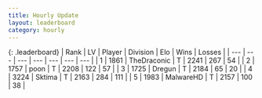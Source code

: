 ```yaml
---
title: Hourly Update
layout: leaderboard
category: hourly
---
```


{: .leaderboard}
| Rank | LV | Player | Division | Elo | Wins | Losses |
| --- | --- | --- | --- | --- | --- | --- |
| <span data-change="0">1</span> | 1861 | <span title="ID: 544310">TheDraconic</span> | T | <span data-change="0">2241</span> | <span data-change="0">267</span> | <span data-change="0">54</span> |
| <span data-change="0">2</span> | 1757 | <span title="ID: 540690">poon</span> | T | <span data-change="0">2208</span> | <span data-change="0">122</span> | <span data-change="0">57</span> |
| <span data-change="0">3</span> | 1725 | <span title="ID: 337810">Dregun</span> | T | <span data-change="0">2184</span> | <span data-change="0">65</span> | <span data-change="0">20</span> |
| <span data-change="0">4</span> | 3224 | <span title="ID: 353063">Sktima</span> | T | <span data-change="5">2163</span> | <span data-change="4">284</span> | <span data-change="1">111</span> |
| <span data-change="0">5</span> | 1983 | <span title="ID: 261794">MalwareHD</span> | T | <span data-change="0">2157</span> | <span data-change="0">100</span> | <span data-change="0">38</span> |